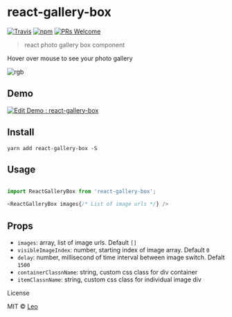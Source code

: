 # react-gallery-box

[![Travis](https://img.shields.io/travis/LeoAJ/react-gallery-box.svg?style=flat-square)](https://travis-ci.org/LeoAJ/react-gallery-box)
[![npm](https://img.shields.io/npm/l/express.svg?style=flat-square)](https://github.com/LeoAJ/react-iTunes-search/blob/master/LICENSE)
[![PRs Welcome](https://img.shields.io/badge/PRs-welcome-brightgreen.svg?style=flat-square)](http://makeapullrequest.com)

> react photo gallery box component

Hover over mouse to see your photo gallery

![rgb](https://user-images.githubusercontent.com/492921/33963986-c59dab26-e00b-11e7-9b40-057aef1130b8.gif)

## Demo

[![Edit Demo : react-gallery-box](https://codesandbox.io/static/img/play-codesandbox.svg)](https://codesandbox.io/s/0yzmk24wqw)

## Install

```
yarn add react-gallery-box -S
```

## Usage

```js

import ReactGalleryBox from 'react-gallery-box';

<ReactGalleryBox images{/* List of image urls */} />

```

## Props

* `images`: array, list of image urls. Default `[]`
* `visibleImageIndex`: number, starting index of image array. Default `0`
* `delay`: number, millisecond of time interval between image switch. Defalt `1500`
* `containerClassnName`: string, custom css class for div container
* `itemClassnName`: string, custom css class for individual image div

License

MIT © [Leo](https://github.com/LeoAJ)
